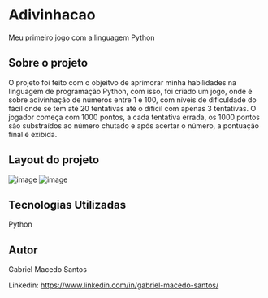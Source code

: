 <h1>Adivinhacao</h1>
Meu primeiro jogo com a linguagem Python

## Sobre o projeto
O projeto foi feito com o objeitvo de aprimorar minha habilidades na linguagem de programação Python, com isso, foi criado um jogo, onde é sobre adivinhação de números entre 1 e 100, com níveis de dificuldade do fácil onde se tem até 20 tentativas até o dificil com apenas 3 tentativas. O jogador começa com 1000 pontos, a cada tentativa errada, os 1000 pontos são substraídos ao número chutado e após acertar o número, a pontuação final é exibida. 

## Layout do projeto
![image](https://github.com/MGabrielSantos/Adivinhacao/assets/84541578/80696088-2b55-47d7-b669-e7ab6a1331bd)
![image](https://github.com/MGabrielSantos/Adivinhacao/assets/84541578/346eecb2-ac63-425e-96c6-17b68f29c786)

## Tecnologias Utilizadas
Python

## Autor
Gabriel Macedo Santos

Linkedin: https://www.linkedin.com/in/gabriel-macedo-santos/

